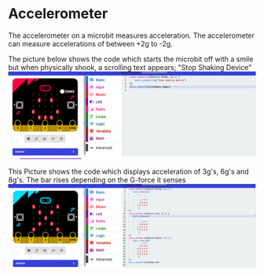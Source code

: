 # Accelerometer 
The accelerometer on a microbit measures acceleration. The accelerometer can measure accelerations of between +2g to -2g.


The picture below shows the code which starts the microbit off with a smile but when physically shook, a scrolling text appears; "Stop Shaking Device" 
![Microbit code](Screenshot.png)


This Picture shows the code which displays acceleration of 3g's, 6g's and 8g's. The bar rises depending on the G-force it senses
![Microbit code](Screenshot1.png)
